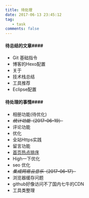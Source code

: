 ```yaml
---
title: 待处理
date: 2017-06-13 23:45:12
tag:
   - task
comments: false
---
```


#### 待总结的文章####
- Git 基础指令
- 博客的Hexo配置
- 关于
- 技术栈总结
- 工具推荐
- Eclipse配置

#### 待处理的事情####
- 相册功能(待优化)
- <span style="text-decoration:line-through;">*统计功能*（2017-06-19）</span>
- 评论功能
- 优化
- 全站Https实践
- 留言功能
- [首页热点排序](http://zhwhong.ml/2017/03/23/deal-with-hexo-article-top-problem/)
- High一下优化
- seo 优化
- <span style="text-decoration:line-through;">*集成网易云音乐*（2017-06-17）</span>
- 浏览器缓存问题
- github好像访问不了国内七牛的CDN
- 工具类整理